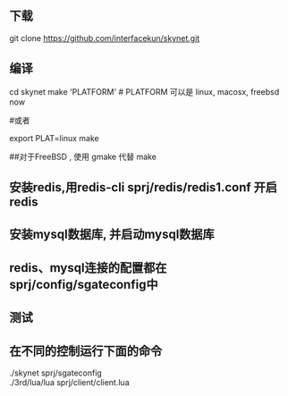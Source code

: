## 下载

git clone https://github.com/interfacekun/skynet.git




## 编译
cd skynet
make 'PLATFORM'  # PLATFORM 可以是 linux, macosx, freebsd now

#或者

export PLAT=linux
make

##对于FreeBSD , 使用 gmake 代替 make



## 安装redis,用redis-cli sprj/redis/redis1.conf 开启redis
## 安装mysql数据库, 并启动mysql数据库
## redis、mysql连接的配置都在sprj/config/sgateconfig中



## 测试
## 在不同的控制运行下面的命令

./skynet sprj/sgateconfig	
./3rd/lua/lua sprj/client/client.lua 	

